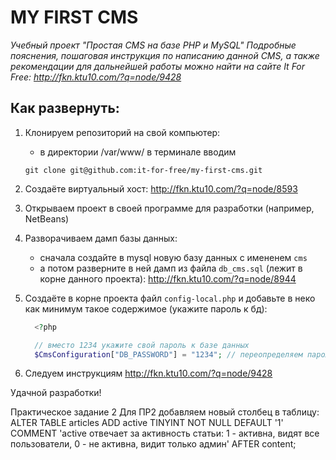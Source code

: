 # MY FIRST CMS

*Учебный проект "Простая CMS на базе PHP и MySQL" Подробные пояснения, пошаговая инструкция по написанию данной CMS, а также рекомендации для дальнейшей работы можно найти на сайте It For Free: http://fkn.ktu10.com/?q=node/9428*
## Как развернуть:

   1) Клонируем репозиторий на свой компьютер:
        - в директории /var/www/ в терминале вводим 
        ```
        git clone git@github.com:it-for-free/my-first-cms.git
        ```

   2) Создаёте виртуальный хост: http://fkn.ktu10.com/?q=node/8593

   3) Открываем проект в своей программе для разработки (например, NetBeans)

   4) Разворачиваем дамп базы данных:
        - сначала создайте в mysql новую базу данных с имененем `cms`
        - а потом разверните в ней дамп из файла `db_cms.sql` (лежит в корне данного проекта): http://fkn.ktu10.com/?q=node/8944

   5) Создаёте в корне проекта файл `config-local.php` и добавьте в неко как минимум такое содержимое (укажите пароль к бд):
      ```php
        <?php

        // вместо 1234 укажите свой пароль к базе данных
        $CmsConfiguration["DB_PASSWORD"] = "1234"; // переопределяем пароль к базе данных
       ```

   6) Следуем инструкциям http://fkn.ktu10.com/?q=node/9428

Удачной разработки!

Практическое задание 2
Для ПР2 добавляем новый столбец в таблицу:
ALTER TABLE articles ADD active TINYINT NOT NULL DEFAULT '1' 
COMMENT 'active отвечает за активность статьи: 
1 - активна, видят все пользователи, 
0 - не активна, видит только админ' AFTER content;
